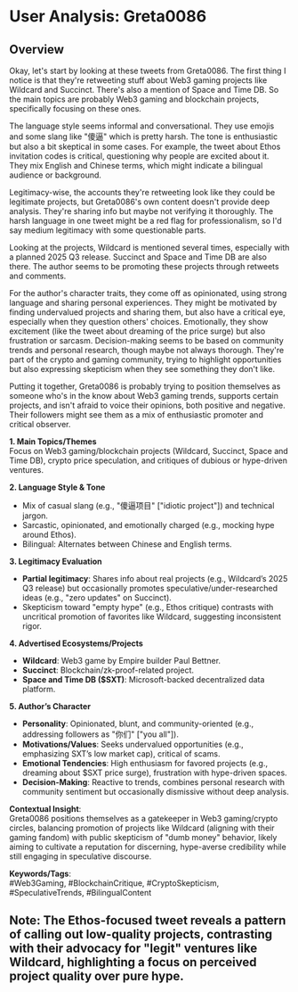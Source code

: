 # User Analysis: Greta0086

## Overview

<think>
Okay, let's start by looking at these tweets from Greta0086. The first thing I notice is that they're retweeting stuff about Web3 gaming projects like Wildcard and Succinct. There's also a mention of Space and Time DB. So the main topics are probably Web3 gaming and blockchain projects, specifically focusing on these ones.

The language style seems informal and conversational. They use emojis and some slang like "傻逼" which is pretty harsh. The tone is enthusiastic but also a bit skeptical in some cases. For example, the tweet about Ethos invitation codes is critical, questioning why people are excited about it. They mix English and Chinese terms, which might indicate a bilingual audience or background.

Legitimacy-wise, the accounts they're retweeting look like they could be legitimate projects, but Greta0086's own content doesn't provide deep analysis. They're sharing info but maybe not verifying it thoroughly. The harsh language in one tweet might be a red flag for professionalism, so I'd say medium legitimacy with some questionable parts.

Looking at the projects, Wildcard is mentioned several times, especially with a planned 2025 Q3 release. Succinct and Space and Time DB are also there. The author seems to be promoting these projects through retweets and comments.

For the author's character traits, they come off as opinionated, using strong language and sharing personal experiences. They might be motivated by finding undervalued projects and sharing them, but also have a critical eye, especially when they question others' choices. Emotionally, they show excitement (like the tweet about dreaming of the price surge) but also frustration or sarcasm. Decision-making seems to be based on community trends and personal research, though maybe not always thorough. They're part of the crypto and gaming community, trying to highlight opportunities but also expressing skepticism when they see something they don't like.

Putting it together, Greta0086 is probably trying to position themselves as someone who's in the know about Web3 gaming trends, supports certain projects, and isn't afraid to voice their opinions, both positive and negative. Their followers might see them as a mix of enthusiastic promoter and critical observer.
</think>

**1. Main Topics/Themes**  
Focus on Web3 gaming/blockchain projects (Wildcard, Succinct, Space and Time DB), crypto price speculation, and critiques of dubious or hype-driven ventures.  

**2. Language Style & Tone**  
- Mix of casual slang (e.g., "傻逼项目" ["idiotic project"]) and technical jargon.  
- Sarcastic, opinionated, and emotionally charged (e.g., mocking hype around Ethos).  
- Bilingual: Alternates between Chinese and English terms.  

**3. Legitimacy Evaluation**  
- **Partial legitimacy**: Shares info about real projects (e.g., Wildcard’s 2025 Q3 release) but occasionally promotes speculative/under-researched ideas (e.g., "zero updates" on Succinct).  
- Skepticism toward "empty hype" (e.g., Ethos critique) contrasts with uncritical promotion of favorites like Wildcard, suggesting inconsistent rigor.  

**4. Advertised Ecosystems/Projects**  
- **Wildcard**: Web3 game by Empire builder Paul Bettner.  
- **Succinct**: Blockchain/zk-proof-related project.  
- **Space and Time DB ($SXT)**: Microsoft-backed decentralized data platform.  

**5. Author’s Character**  
- **Personality**: Opinionated, blunt, and community-oriented (e.g., addressing followers as "你们" ["you all"]).  
- **Motivations/Values**: Seeks undervalued opportunities (e.g., emphasizing SXT’s low market cap), critical of scams.  
- **Emotional Tendencies**: High enthusiasm for favored projects (e.g., dreaming about $SXT price surge), frustration with hype-driven spaces.  
- **Decision-Making**: Reactive to trends, combines personal research with community sentiment but occasionally dismissive without deep analysis.  

**Contextual Insight**:  
Greta0086 positions themselves as a gatekeeper in Web3 gaming/crypto circles, balancing promotion of projects like Wildcard (aligning with their gaming fandom) with public skepticism of "dumb money" behavior, likely aiming to cultivate a reputation for discerning, hype-averse credibility while still engaging in speculative discourse.  

**Keywords/Tags**:  
#Web3Gaming, #BlockchainCritique, #CryptoSkepticism, #SpeculativeTrends, #BilingualContent  

**Note**: The Ethos-focused tweet reveals a pattern of calling out low-quality projects, contrasting with their advocacy for "legit" ventures like Wildcard, highlighting a focus on perceived project quality over pure hype.
---
